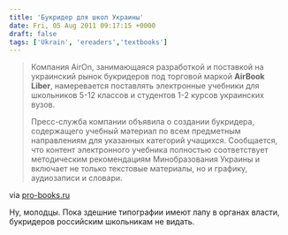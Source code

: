 ```yaml
---
title: 'Букридер для школ Украины'
date: Fri, 05 Aug 2011 09:17:15 +0000
draft: false
tags: ['Ukrain', 'ereaders','textbooks']
---
```


> Компания AirOn, занимающаяся разработкой и поставкой на украинский рынок букридеров под торговой маркой **AirBook Liber**, намеревается поставлять электронные учебники для школьников 5-12 классов и студентов 1-2 курсов украинских вузов.
> 
> Пресс-служба компании объявила о создании букридера, содержащего учебный материал по всем предметным направлениям для указанных категорий учащихся. Сообщается, что контент электронного учебника полностью соответствует методическим рекомендациям Минобразования Украины и включает не только текстовые материалы, но и графику, аудиозаписи и словари.

via [pro-books.ru](http://pro-books.ru/news/3/7653#.TjuyLWRpjLE.twitter)

Ну, молодцы. Пока здешние типографии имеют лапу в органах власти, букридеров российским школьникам не видать.